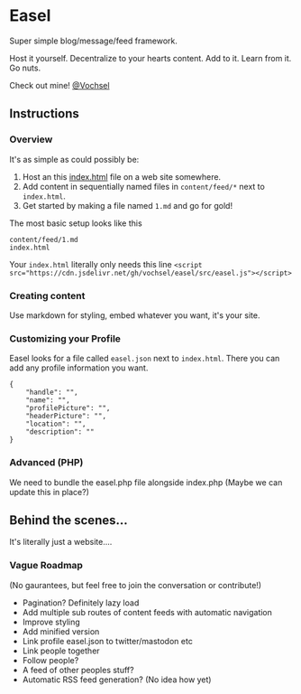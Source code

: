 # Easel

Super simple blog/message/feed framework.

Host it yourself. Decentralize to your hearts content. Add to it. Learn from it. Go nuts.

Check out mine! [@Vochsel](http://vochsel.com/blog/)

## Instructions
### Overview

It's as simple as could possibly be:

1. Host an this [index.html](/demo/blog/index.html) file on a web site somewhere.
2. Add content in sequentially named files in `content/feed/*` next to `index.html`.
3. Get started by making a file named `1.md` and go for gold!

The most basic setup looks like this
```
content/feed/1.md
index.html
```

Your `index.html` literally only needs this line `<script src="https://cdn.jsdelivr.net/gh/vochsel/easel/src/easel.js"></script>`

### Creating content
Use markdown for styling, embed whatever you want, it's your site.

### Customizing your Profile
Easel looks for a file called `easel.json` next to `index.html`. There you can add any profile information you want.

```
{
    "handle": "",
    "name": "",
    "profilePicture": "",
    "headerPicture": "",
    "location": "",
    "description": ""
}
```

### Advanced (PHP)
We need to bundle the easel.php file alongside index.php (Maybe we can update this in place?)

## Behind the scenes...
It's literally just a website....

### Vague Roadmap
(No gaurantees, but feel free to join the conversation or contribute!)

* Pagination? Definitely lazy load
* Add multiple sub routes of content feeds with automatic navigation
* Improve styling
* Add minified version
* Link profile easel.json to twitter/mastodon etc
* Link people together
* Follow people?
* A feed of other peoples stuff?
* Automatic RSS feed generation? (No idea how yet)